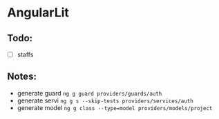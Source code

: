 # AngularLit

## Todo:
- [ ] staffs

## Notes:
- generate guard `ng g guard providers/guards/auth`
- generate servi `ng g s --skip-tests providers/services/auth`
- generate model `ng g class --type=model providers/models/project`


